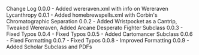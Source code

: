Change Log
0.0.0 - Added wereraven.xml with info on Wereraven Lycanthropy
0.0.1 - Added homebrewspells.xml with Corbin's Chromatographic Separation
0.0.2 - Added Wristpocket as a Cantrip, Tweaked Wereraven, Added Arcane Desperato Fighter Subclass
0.0.3 - Fixed Typos
0.0.4 - Fixed Typos
0.0.5 - Added Cartomancer Subclass
0.0.6 - Fixed Formatting
0.0.7 - Fixed Typos
0.0.8 - Improved Formatting
0.0.9 - Added Scholar Subclass and PDFs
